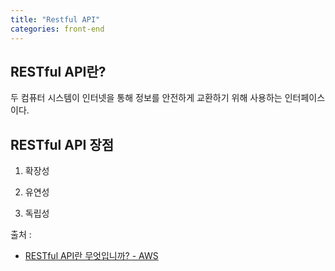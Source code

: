 ```yaml
---
title: "Restful API"
categories: front-end
---
```


## RESTful API란?

두 컴퓨터 시스템이 인터넷을 통해 정보를 안전하게 교환하기 위해 사용하는 인터페이스이다.

## RESTful API 장점

1. 확장성

2. 유연성

3. 독립성

출처 :

- [RESTful API란 무엇입니까? - AWS](https://aws.amazon.com/ko/what-is/restful-api/)
